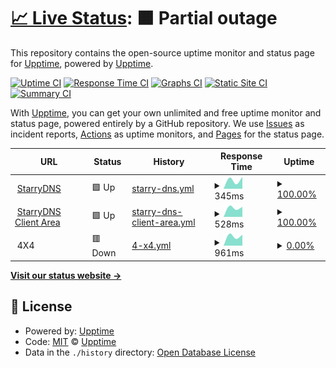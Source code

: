 # [📈 Live Status](https://upptime.github.io/upptime): <!--live status--> **🟧 Partial outage**

This repository contains the open-source uptime monitor and status page for [Upptime](https://upptime.js.org), powered by [Upptime](https://github.com/upptime/upptime).

[![Uptime CI](https://github.com/p0we7/statuspages/workflows/Uptime%20CI/badge.svg)](https://github.com/p0we7/statuspages/actions?query=workflow%3A%22Uptime+CI%22)
[![Response Time CI](https://github.com/p0we7/statuspages/workflows/Response%20Time%20CI/badge.svg)](https://github.com/p0we7/statuspages/actions?query=workflow%3A%22Response+Time+CI%22)
[![Graphs CI](https://github.com/p0we7/statuspages/workflows/Graphs%20CI/badge.svg)](https://github.com/p0we7/statuspages/actions?query=workflow%3A%22Graphs+CI%22)
[![Static Site CI](https://github.com/p0we7/statuspages/workflows/Static%20Site%20CI/badge.svg)](https://github.com/p0we7/statuspages/actions?query=workflow%3A%22Static+Site+CI%22)
[![Summary CI](https://github.com/p0we7/statuspages/workflows/Summary%20CI/badge.svg)](https://github.com/p0we7/statuspages/actions?query=workflow%3A%22Summary+CI%22)

With [Upptime](https://upptime.js.org), you can get your own unlimited and free uptime monitor and status page, powered entirely by a GitHub repository. We use [Issues](https://github.com/upptime/upptime/issues) as incident reports, [Actions](https://github.com/p0we7/statuspages/actions) as uptime monitors, and [Pages](https://upptime.github.io/upptime) for the status page.

<!--start: status pages-->
<!-- This summary is generated by Upptime (https://github.com/upptime/upptime) -->
<!-- Do not edit this manually, your changes will be overwritten -->
<!-- prettier-ignore -->
| URL | Status | History | Response Time | Uptime |
| --- | ------ | ------- | ------------- | ------ |
| <img alt="" src="https://icons.duckduckgo.com/ip3/www.starrydns.com.ico" height="13"> [StarryDNS](https://www.starrydns.com) | 🟩 Up | [starry-dns.yml](https://github.com/p0we7/statuspages/commits/HEAD/history/starry-dns.yml) | <details><summary><img alt="Response time graph" src="./graphs/starry-dns/response-time-week.png" height="20"> 345ms</summary><br><a href="https://p0we7.github.io/statuspages/history/starry-dns"><img alt="Response time 345" src="https://img.shields.io/endpoint?url=https%3A%2F%2Fraw.githubusercontent.com%2Fp0we7%2Fstatuspages%2FHEAD%2Fapi%2Fstarry-dns%2Fresponse-time.json"></a><br><a href="https://p0we7.github.io/statuspages/history/starry-dns"><img alt="24-hour response time 345" src="https://img.shields.io/endpoint?url=https%3A%2F%2Fraw.githubusercontent.com%2Fp0we7%2Fstatuspages%2FHEAD%2Fapi%2Fstarry-dns%2Fresponse-time-day.json"></a><br><a href="https://p0we7.github.io/statuspages/history/starry-dns"><img alt="7-day response time 345" src="https://img.shields.io/endpoint?url=https%3A%2F%2Fraw.githubusercontent.com%2Fp0we7%2Fstatuspages%2FHEAD%2Fapi%2Fstarry-dns%2Fresponse-time-week.json"></a><br><a href="https://p0we7.github.io/statuspages/history/starry-dns"><img alt="30-day response time 345" src="https://img.shields.io/endpoint?url=https%3A%2F%2Fraw.githubusercontent.com%2Fp0we7%2Fstatuspages%2FHEAD%2Fapi%2Fstarry-dns%2Fresponse-time-month.json"></a><br><a href="https://p0we7.github.io/statuspages/history/starry-dns"><img alt="1-year response time 345" src="https://img.shields.io/endpoint?url=https%3A%2F%2Fraw.githubusercontent.com%2Fp0we7%2Fstatuspages%2FHEAD%2Fapi%2Fstarry-dns%2Fresponse-time-year.json"></a></details> | <details><summary><a href="https://p0we7.github.io/statuspages/history/starry-dns">100.00%</a></summary><a href="https://p0we7.github.io/statuspages/history/starry-dns"><img alt="All-time uptime 100.00%" src="https://img.shields.io/endpoint?url=https%3A%2F%2Fraw.githubusercontent.com%2Fp0we7%2Fstatuspages%2FHEAD%2Fapi%2Fstarry-dns%2Fuptime.json"></a><br><a href="https://p0we7.github.io/statuspages/history/starry-dns"><img alt="24-hour uptime 100.00%" src="https://img.shields.io/endpoint?url=https%3A%2F%2Fraw.githubusercontent.com%2Fp0we7%2Fstatuspages%2FHEAD%2Fapi%2Fstarry-dns%2Fuptime-day.json"></a><br><a href="https://p0we7.github.io/statuspages/history/starry-dns"><img alt="7-day uptime 100.00%" src="https://img.shields.io/endpoint?url=https%3A%2F%2Fraw.githubusercontent.com%2Fp0we7%2Fstatuspages%2FHEAD%2Fapi%2Fstarry-dns%2Fuptime-week.json"></a><br><a href="https://p0we7.github.io/statuspages/history/starry-dns"><img alt="30-day uptime 100.00%" src="https://img.shields.io/endpoint?url=https%3A%2F%2Fraw.githubusercontent.com%2Fp0we7%2Fstatuspages%2FHEAD%2Fapi%2Fstarry-dns%2Fuptime-month.json"></a><br><a href="https://p0we7.github.io/statuspages/history/starry-dns"><img alt="1-year uptime 100.00%" src="https://img.shields.io/endpoint?url=https%3A%2F%2Fraw.githubusercontent.com%2Fp0we7%2Fstatuspages%2FHEAD%2Fapi%2Fstarry-dns%2Fuptime-year.json"></a></details>
| <img alt="" src="https://icons.duckduckgo.com/ip3/my.starrydns.com.ico" height="13"> [StarryDNS Client Area](https://my.starrydns.com) | 🟩 Up | [starry-dns-client-area.yml](https://github.com/p0we7/statuspages/commits/HEAD/history/starry-dns-client-area.yml) | <details><summary><img alt="Response time graph" src="./graphs/starry-dns-client-area/response-time-week.png" height="20"> 528ms</summary><br><a href="https://p0we7.github.io/statuspages/history/starry-dns-client-area"><img alt="Response time 528" src="https://img.shields.io/endpoint?url=https%3A%2F%2Fraw.githubusercontent.com%2Fp0we7%2Fstatuspages%2FHEAD%2Fapi%2Fstarry-dns-client-area%2Fresponse-time.json"></a><br><a href="https://p0we7.github.io/statuspages/history/starry-dns-client-area"><img alt="24-hour response time 528" src="https://img.shields.io/endpoint?url=https%3A%2F%2Fraw.githubusercontent.com%2Fp0we7%2Fstatuspages%2FHEAD%2Fapi%2Fstarry-dns-client-area%2Fresponse-time-day.json"></a><br><a href="https://p0we7.github.io/statuspages/history/starry-dns-client-area"><img alt="7-day response time 528" src="https://img.shields.io/endpoint?url=https%3A%2F%2Fraw.githubusercontent.com%2Fp0we7%2Fstatuspages%2FHEAD%2Fapi%2Fstarry-dns-client-area%2Fresponse-time-week.json"></a><br><a href="https://p0we7.github.io/statuspages/history/starry-dns-client-area"><img alt="30-day response time 528" src="https://img.shields.io/endpoint?url=https%3A%2F%2Fraw.githubusercontent.com%2Fp0we7%2Fstatuspages%2FHEAD%2Fapi%2Fstarry-dns-client-area%2Fresponse-time-month.json"></a><br><a href="https://p0we7.github.io/statuspages/history/starry-dns-client-area"><img alt="1-year response time 528" src="https://img.shields.io/endpoint?url=https%3A%2F%2Fraw.githubusercontent.com%2Fp0we7%2Fstatuspages%2FHEAD%2Fapi%2Fstarry-dns-client-area%2Fresponse-time-year.json"></a></details> | <details><summary><a href="https://p0we7.github.io/statuspages/history/starry-dns-client-area">100.00%</a></summary><a href="https://p0we7.github.io/statuspages/history/starry-dns-client-area"><img alt="All-time uptime 100.00%" src="https://img.shields.io/endpoint?url=https%3A%2F%2Fraw.githubusercontent.com%2Fp0we7%2Fstatuspages%2FHEAD%2Fapi%2Fstarry-dns-client-area%2Fuptime.json"></a><br><a href="https://p0we7.github.io/statuspages/history/starry-dns-client-area"><img alt="24-hour uptime 100.00%" src="https://img.shields.io/endpoint?url=https%3A%2F%2Fraw.githubusercontent.com%2Fp0we7%2Fstatuspages%2FHEAD%2Fapi%2Fstarry-dns-client-area%2Fuptime-day.json"></a><br><a href="https://p0we7.github.io/statuspages/history/starry-dns-client-area"><img alt="7-day uptime 100.00%" src="https://img.shields.io/endpoint?url=https%3A%2F%2Fraw.githubusercontent.com%2Fp0we7%2Fstatuspages%2FHEAD%2Fapi%2Fstarry-dns-client-area%2Fuptime-week.json"></a><br><a href="https://p0we7.github.io/statuspages/history/starry-dns-client-area"><img alt="30-day uptime 100.00%" src="https://img.shields.io/endpoint?url=https%3A%2F%2Fraw.githubusercontent.com%2Fp0we7%2Fstatuspages%2FHEAD%2Fapi%2Fstarry-dns-client-area%2Fuptime-month.json"></a><br><a href="https://p0we7.github.io/statuspages/history/starry-dns-client-area"><img alt="1-year uptime 100.00%" src="https://img.shields.io/endpoint?url=https%3A%2F%2Fraw.githubusercontent.com%2Fp0we7%2Fstatuspages%2FHEAD%2Fapi%2Fstarry-dns-client-area%2Fuptime-year.json"></a></details>
| <img alt="" src="https://icons.duckduckgo.com/ip3/null.ico" height="13"> 4X4 | 🟥 Down | [4-x4.yml](https://github.com/p0we7/statuspages/commits/HEAD/history/4-x4.yml) | <details><summary><img alt="Response time graph" src="./graphs/4-x4/response-time-week.png" height="20"> 961ms</summary><br><a href="https://p0we7.github.io/statuspages/history/4-x4"><img alt="Response time 961" src="https://img.shields.io/endpoint?url=https%3A%2F%2Fraw.githubusercontent.com%2Fp0we7%2Fstatuspages%2FHEAD%2Fapi%2F4-x4%2Fresponse-time.json"></a><br><a href="https://p0we7.github.io/statuspages/history/4-x4"><img alt="24-hour response time 961" src="https://img.shields.io/endpoint?url=https%3A%2F%2Fraw.githubusercontent.com%2Fp0we7%2Fstatuspages%2FHEAD%2Fapi%2F4-x4%2Fresponse-time-day.json"></a><br><a href="https://p0we7.github.io/statuspages/history/4-x4"><img alt="7-day response time 961" src="https://img.shields.io/endpoint?url=https%3A%2F%2Fraw.githubusercontent.com%2Fp0we7%2Fstatuspages%2FHEAD%2Fapi%2F4-x4%2Fresponse-time-week.json"></a><br><a href="https://p0we7.github.io/statuspages/history/4-x4"><img alt="30-day response time 961" src="https://img.shields.io/endpoint?url=https%3A%2F%2Fraw.githubusercontent.com%2Fp0we7%2Fstatuspages%2FHEAD%2Fapi%2F4-x4%2Fresponse-time-month.json"></a><br><a href="https://p0we7.github.io/statuspages/history/4-x4"><img alt="1-year response time 961" src="https://img.shields.io/endpoint?url=https%3A%2F%2Fraw.githubusercontent.com%2Fp0we7%2Fstatuspages%2FHEAD%2Fapi%2F4-x4%2Fresponse-time-year.json"></a></details> | <details><summary><a href="https://p0we7.github.io/statuspages/history/4-x4">0.00%</a></summary><a href="https://p0we7.github.io/statuspages/history/4-x4"><img alt="All-time uptime 0.00%" src="https://img.shields.io/endpoint?url=https%3A%2F%2Fraw.githubusercontent.com%2Fp0we7%2Fstatuspages%2FHEAD%2Fapi%2F4-x4%2Fuptime.json"></a><br><a href="https://p0we7.github.io/statuspages/history/4-x4"><img alt="24-hour uptime 0.00%" src="https://img.shields.io/endpoint?url=https%3A%2F%2Fraw.githubusercontent.com%2Fp0we7%2Fstatuspages%2FHEAD%2Fapi%2F4-x4%2Fuptime-day.json"></a><br><a href="https://p0we7.github.io/statuspages/history/4-x4"><img alt="7-day uptime 0.00%" src="https://img.shields.io/endpoint?url=https%3A%2F%2Fraw.githubusercontent.com%2Fp0we7%2Fstatuspages%2FHEAD%2Fapi%2F4-x4%2Fuptime-week.json"></a><br><a href="https://p0we7.github.io/statuspages/history/4-x4"><img alt="30-day uptime 0.00%" src="https://img.shields.io/endpoint?url=https%3A%2F%2Fraw.githubusercontent.com%2Fp0we7%2Fstatuspages%2FHEAD%2Fapi%2F4-x4%2Fuptime-month.json"></a><br><a href="https://p0we7.github.io/statuspages/history/4-x4"><img alt="1-year uptime 0.00%" src="https://img.shields.io/endpoint?url=https%3A%2F%2Fraw.githubusercontent.com%2Fp0we7%2Fstatuspages%2FHEAD%2Fapi%2F4-x4%2Fuptime-year.json"></a></details>

<!--end: status pages-->

[**Visit our status website →**](https://upptime.github.io/upptime)

## 📄 License

- Powered by: [Upptime](https://github.com/upptime/upptime)
- Code: [MIT](./LICENSE) © [Upptime](https://upptime.js.org)
- Data in the `./history` directory: [Open Database License](https://opendatacommons.org/licenses/odbl/1-0/)
